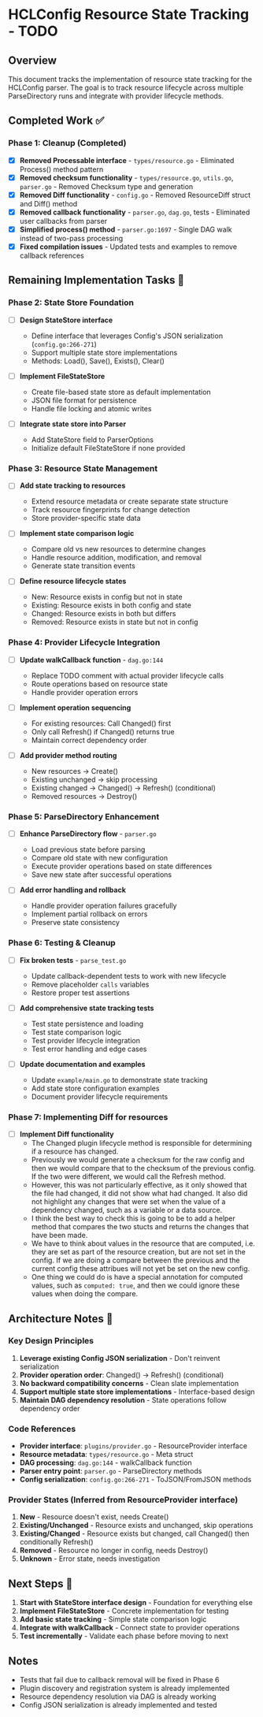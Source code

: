 # HCLConfig Resource State Tracking - TODO

## Overview
This document tracks the implementation of resource state tracking for the HCLConfig parser. The goal is to track resource lifecycle across multiple ParseDirectory runs and integrate with provider lifecycle methods.

## Completed Work ✅

### Phase 1: Cleanup (Completed)
- [x] **Removed Processable interface** - `types/resource.go` - Eliminated Process() method pattern
- [x] **Removed checksum functionality** - `types/resource.go`, `utils.go`, `parser.go` - Removed Checksum type and generation
- [x] **Removed Diff functionality** - `config.go` - Removed ResourceDiff struct and Diff() method  
- [x] **Removed callback functionality** - `parser.go`, `dag.go`, tests - Eliminated user callbacks from parser
- [x] **Simplified process() method** - `parser.go:1697` - Single DAG walk instead of two-pass processing
- [x] **Fixed compilation issues** - Updated tests and examples to remove callback references

## Remaining Implementation Tasks 🚧

### Phase 2: State Store Foundation
- [ ] **Design StateStore interface**
  - Define interface that leverages Config's JSON serialization (`config.go:266-271`)
  - Support multiple state store implementations
  - Methods: Load(), Save(), Exists(), Clear()

- [ ] **Implement FileStateStore**
  - Create file-based state store as default implementation
  - JSON file format for persistence
  - Handle file locking and atomic writes

- [ ] **Integrate state store into Parser**
  - Add StateStore field to ParserOptions
  - Initialize default FileStateStore if none provided

### Phase 3: Resource State Management
- [ ] **Add state tracking to resources**
  - Extend resource metadata or create separate state structure
  - Track resource fingerprints for change detection
  - Store provider-specific state data

- [ ] **Implement state comparison logic**
  - Compare old vs new resources to determine changes
  - Handle resource addition, modification, and removal
  - Generate state transition events

- [ ] **Define resource lifecycle states**
  - New: Resource exists in config but not in state
  - Existing: Resource exists in both config and state
  - Changed: Resource exists in both but differs
  - Removed: Resource exists in state but not in config

### Phase 4: Provider Lifecycle Integration
- [ ] **Update walkCallback function** - `dag.go:144`
  - Replace TODO comment with actual provider lifecycle calls
  - Route operations based on resource state
  - Handle provider operation errors

- [ ] **Implement operation sequencing**
  - For existing resources: Call Changed() first
  - Only call Refresh() if Changed() returns true
  - Maintain correct dependency order

- [ ] **Add provider method routing**
  - New resources → Create()
  - Existing unchanged → skip processing
  - Existing changed → Changed() → Refresh() (conditional)
  - Removed resources → Destroy()

### Phase 5: ParseDirectory Enhancement
- [ ] **Enhance ParseDirectory flow** - `parser.go`
  - Load previous state before parsing
  - Compare old state with new configuration
  - Execute provider operations based on state differences
  - Save new state after successful operations

- [ ] **Add error handling and rollback**
  - Handle provider operation failures gracefully
  - Implement partial rollback on errors
  - Preserve state consistency

### Phase 6: Testing & Cleanup
- [ ] **Fix broken tests** - `parse_test.go`
  - Update callback-dependent tests to work with new lifecycle
  - Remove placeholder `calls` variables
  - Restore proper test assertions

- [ ] **Add comprehensive state tracking tests**
  - Test state persistence and loading
  - Test state comparison logic
  - Test provider lifecycle integration
  - Test error handling and edge cases

- [ ] **Update documentation and examples**
  - Update `example/main.go` to demonstrate state tracking
  - Add state store configuration examples
  - Document provider lifecycle requirements

### Phase 7: Implementing Diff for resources
- [ ] **Implement Diff functionality**
  - The Changed plugin lifecycle method is responsible for determining if a resource has changed. 
  - Previously we would generate a checksum for the raw config and then we would compare that to the 
  checksum of the previous config. If the two were different, we would call the Refresh method.
  - However, this was not particularly effective, as it only showed that the file had changed, it did not
  show what had changed. It also did not highlight any changes that were set when the value of a dependency
  changed, such as a variable or a data source.
  - I think the best way to check this is going to be to add a helper method that compares the two stucts and returns
  the changes that have been made.
  - We have to think about values in the resource that are computed, i.e. they are set as part of the 
  resource creation, but are not set in the config. If we are doing a compare between the previous and the current
  config these attribues will not yet be set on the new config.
  - One thing we could do is have a special annotation for computed values, such as `computed: true`, and then
  we could ignore these values when doing the compare.


## Architecture Notes 📝

### Key Design Principles
1. **Leverage existing Config JSON serialization** - Don't reinvent serialization
2. **Provider operation order**: Changed() → Refresh() (conditional) 
3. **No backward compatibility concerns** - Clean slate implementation
4. **Support multiple state store implementations** - Interface-based design
5. **Maintain DAG dependency resolution** - State operations follow dependency order

### Code References
- **Provider interface**: `plugins/provider.go` - ResourceProvider interface
- **Resource metadata**: `types/resource.go` - Meta struct
- **DAG processing**: `dag.go:144` - walkCallback function
- **Parser entry point**: `parser.go` - ParseDirectory methods
- **Config serialization**: `config.go:266-271` - ToJSON/FromJSON methods

### Provider States (Inferred from ResourceProvider interface)
1. **New** - Resource doesn't exist, needs Create()
2. **Existing/Unchanged** - Resource exists and unchanged, skip operations  
3. **Existing/Changed** - Resource exists but changed, call Changed() then conditionally Refresh()
4. **Removed** - Resource no longer in config, needs Destroy()
5. **Unknown** - Error state, needs investigation

## Next Steps 🎯

1. **Start with StateStore interface design** - Foundation for everything else
2. **Implement FileStateStore** - Concrete implementation for testing
3. **Add basic state tracking** - Simple state comparison logic
4. **Integrate with walkCallback** - Connect state to provider operations
5. **Test incrementally** - Validate each phase before moving to next

## Notes
- Tests that fail due to callback removal will be fixed in Phase 6
- Plugin discovery and registration system is already implemented
- Resource dependency resolution via DAG is already working
- Config JSON serialization is already implemented and tested